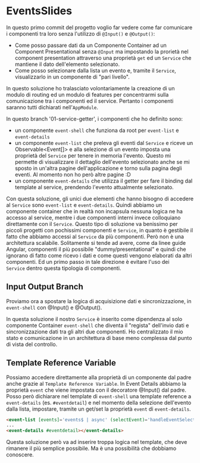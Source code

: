 # EventsSlides

In questo primo commit del progetto voglio far vedere come far comunicare i componenti tra loro senza l'utilizzo di `@Input()` e `@Output()`:

- Come posso passare dati da un Componente Container ad un Component Presentational senza `@Input` ma impostando la prorietà nel component presentation attraverso una proprietà `get` ed un `Service` che mantiene il dato dell'elemento selezionato.
- Come posso selezionare dalla lista un evento e, tramite il `Service`, visualizzarlo in un componente di "pari livello".

In questo soluzione ho tralasciato volontariamente la creazione di un modulo di routing ed un modulo di features per concentrarmi sulla comunicazione tra i componenti ed il service. Pertanto i componenti saranno tutti dichiarati nell'`AppModule`.

In questo branch '01-service-getter', i componenti che ho definito sono:
- un componente `event-shell` che funziona da root per `event-list` e `event-details`
- un componente `event-list` che preleva gli eventi dal `Service` e riceve un Observable<Event[]> e alla selezione di un evento imposta una proprietà del `Service` per tenere in memoria l'evento. Questo mi permette di visualizzare il dettaglio dell'evento selezionato anche se mi sposto in un'altra pagine dell'applicazione e torno sulla pagina degli eventi. Al momento non ho però altre pagine :D
- un componente `event-details` che utilizza il getter per fare il binding dal template al service, prendendo l'evento attualmente selezionato.

Con questa soluzione, gli unici due elementi che hanno bisogno di accedere al `Service` sono `event-list` e `event-details`.
Quindi abbiamo un componente container che in realtà non incapsula nessuna logica ne ha accesso al service, mentre i due componenti interni invece colloquiano direttamente con il `Service`.
Questo tipo di soluzione va benissimo per piccoli progetti con pochissimi componenti e `Service`, in quanto è gestibile il fatto che abbiamo accessi al `Service` da più componenti.
Però non è una architettura scalabile. Solitamente si tende ad avere, come da linee guide Angular, componenti il più possibile "dummy/presentational" e quindi che ignorano di fatto come ricevo i dati e come questi vengono elaborati da altri componenti. Ed un primo passo in tale direzione è evitare l'uso dei `Service` dentro questa tipologia di componenti.

## Input Output Branch

Proviamo ora a spostare la logica di acquisizione dati e sincronizzazione, in `event-shell` con @Input() e @Output().

In questa soluzione il nostro `Service` è inserito come dipendenza al solo componente Container `event-shell` che diventa il "regista" dell'invio dati e sincronizzazione dati tra gli altri due componenti. Ho centralizzato il mio stato e comunicazione in un architettura di base meno complessa dal punto di vista del controllo.

## Template Reference Variable

Possiamo accedere direttamente alla proprietà di un componente dal padre anche grazie al `Template Reference Variable`. In Event Details abbiamo la proprietà `event` che viene impostata con il decoratore @Input() dal padre. Posso però dichiarare nel template di `event-shell` una template reference a `event-details` (es. `#eventdetail`) e nel momento della selezione dell'evento dalla lista, impostare, tramite un get/set la proprietà `event` di `event-details`.

```html
<event-list [events]='events$ | async' (selectEvent)='handleEventSelection($event); eventdetail.event = $event;'></event-list>
...
<event-details #eventdetail></event-details>
```

Questa soluzione però va ad inserire troppa logica nel template, che deve rimanere il più semplice possibile. Ma è una possibilità che dobbiamo conoscere.